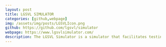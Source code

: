 ```yaml
---
layout: post
title: LGSVL SIMULATOR
categories: [github,webpage]
img: /assets/img/posts/LGSVLIcon.png
github: https://github.com/lgsvl/simulator
webpage: https://www.lgsvlsimulator.com/
description: The LGSVL Simulator is a simulator that facilitates testing and development of autonomous driving software systems.
---
```

